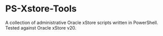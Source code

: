 # PS-Xstore-Tools

 A collection of administrative Oracle xStore scripts written in PowerShell. Tested against Oracle xStore v20.
